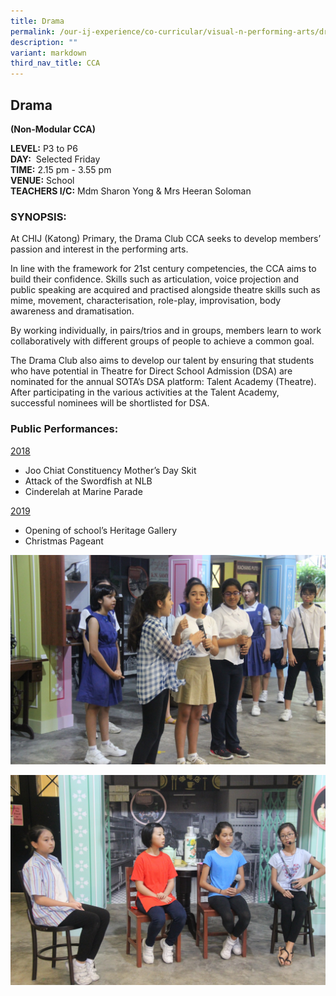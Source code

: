 ```yaml
---
title: Drama
permalink: /our-ij-experience/co-curricular/visual-n-performing-arts/drama/
description: ""
variant: markdown
third_nav_title: CCA
---
```

## Drama

**(Non-Modular CCA)**

**LEVEL:**&nbsp;P3 to P6<br>
**DAY:**&nbsp; Selected Friday<br>
**TIME:**&nbsp;2.15 pm - 3.55 pm<br>
**VENUE:**&nbsp;School<br>
**TEACHERS I/C:**&nbsp;Mdm Sharon Yong &amp; Mrs Heeran Soloman

### SYNOPSIS:


At CHIJ (Katong) Primary, the Drama Club CCA seeks to develop members’ passion and interest in the performing arts.

In line with the framework for 21st century competencies, the CCA aims to build
their confidence. Skills such as articulation, voice projection and public speaking are acquired and practised alongside theatre skills such as mime, movement,
characterisation, role-play, improvisation, body awareness and dramatisation.

By working individually, in pairs/trios and in groups, members learn to work
collaboratively with different groups of people to achieve a common goal.

The Drama Club also aims to develop our talent by ensuring that students who have potential in Theatre for Direct School Admission (DSA) are nominated for the
annual SOTA’s DSA platform: Talent Academy (Theatre). After participating in the
various activities at the Talent Academy, successful nominees will be shortlisted for
DSA.

### Public Performances:


<u>2018</u>

*   Joo Chiat Constituency Mother’s Day Skit
*   Attack of the Swordfish at NLB
*   Cinderelah at Marine Parade

  

<u>2019</u>

*   Opening of school’s Heritage Gallery
*   Christmas Pageant


![](/images/Co%20Curricular/Drama_1.jpg)

![](/images/Co%20Curricular/Drama_2.jpg)